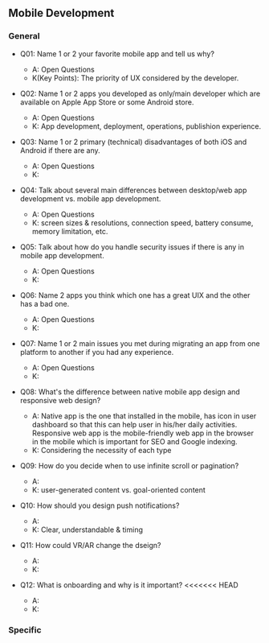 ## Mobile Development
### General
* Q01: Name 1 or 2 your favorite mobile app and tell us why?
	- A: Open Questions
	- K(Key Points): The priority of UX considered by the developer.

* Q02: Name 1 or 2 apps you developed as only/main developer which are available on Apple App Store or some Android store.
	- A: Open Questions
	- K: App development, deployment, operations, publishion experience.

* Q03: Name 1 or 2 primary (technical) disadvantages of both iOS and Android if there are any.
	- A: Open Questions
	- K: 

* Q04: Talk about several main differences between desktop/web app development vs. mobile app development.
	- A: Open Questions
	- K: screen sizes & resolutions, connection speed, battery consume, memory limitation, etc.

* Q05: Talk about how do you handle security issues if there is any in mobile app development.
	- A: Open Questions
	- K: 

* Q06: Name 2 apps you think which one has a great UIX and the other has a bad one.
	- A: Open Questions
	- K: 

* Q07: Name 1 or 2 main issues you met during migrating an app from one platform to another if you had any experience.
	- A: Open Questions
	- K: 

* Q08: What's the difference between native mobile app design and responsive web design?
	- A: Native app is the one that installed in the mobile, has icon in user dashboard so that this can help user in his/her daily activities. Responsive web app is the mobile-friendly web app in the browser in the mobile which is important for SEO and Google indexing.
	- K: Considering the necessity of each type

* Q09: How do you decide when to use infinite scroll or pagination?
	- A: 
	- K: user-generated content vs. goal-oriented content

* Q10: How should you design push notifications?
	- A: 
	- K: Clear, understandable & timing

* Q11: How could VR/AR change the dseign?
	- A: 
	- K: 

* Q12: What is onboarding and why is it important?
<<<<<<< HEAD
	- A: 
	- K: 

### Specific

